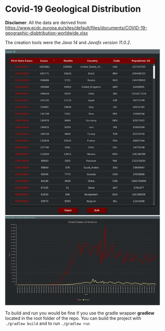 # Covid-19 Geological Distribution
**Disclamer**: All the data are derived from https://www.ecdc.europa.eu/sites/default/files/documents/COVID-19-geographic-disbtribution-worldwide.xlsx

The creation tools were the *Java 14* and *Javafx version 11.0.2*. 

<p align="center">
<img src="https://raw.githubusercontent.com/AlexKintis/Covid-19_GeoDistribution/master/Images/MainWindow.png" alt="Main window">
<img src="https://github.com/AlexKintis/Covid-19_GeoDistribution/raw/master/Images/Chart.png" alt="Chart window">
</p>

To build and run you would be fine if you use the gradle wrapper **gradlew** located in the root folder of the repo. You can build the project with `./gradlew build` and to run `./gradlew run`
